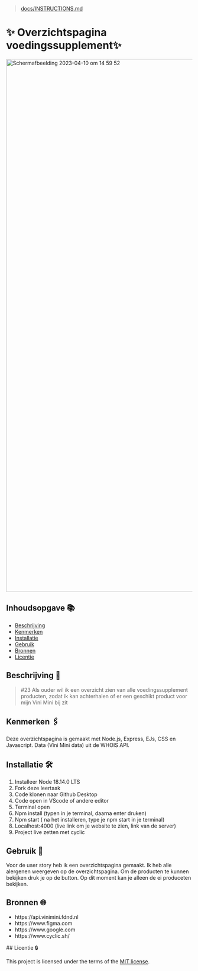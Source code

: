 >  [docs/INSTRUCTIONS.md](docs/INSTRUCTIONS.md)

# ✨ Overzichtspagina voedingssupplement✨ 
<img width="1438" alt="Scherm­afbeelding 2023-04-10 om 14 59 52" src="https://user-images.githubusercontent.com/112861261/230906018-6822208f-ab40-45cb-936b-3c43424bd6dc.png">




 

## Inhoudsopgave 📚

  * [Beschrijving](#beschrijving)
  * [Kenmerken](#kenmerken)
  * [Installatie](#installatie)
  * [Gebruik](#gebruik)
  * [Bronnen](#bronnen)
  * [Licentie](#licentie)

## Beschrijving 📑
> #23 Als ouder wil ik een overzicht zien van alle voedingssupplement producten, zodat ik kan achterhalen of er een geschikt product voor mijn Vini Mini bij zit

## Kenmerken 🖇️
Deze overzichtspagina is gemaakt met Node.js, Express, EJs, CSS en Javascript. Data (Vini Mini data) uit de WHOIS API.

## Installatie 🛠️
1. Installeer Node 18.14.0 LTS
2. Fork deze leertaak
3. Code klonen naar Github Desktop
4. Code open in VScode of andere editor
5. Terminal open
6. Npm install (typen in je terminal, daarna enter druken)
7. Npm start ( na het installeren, type je npm start in je terminal)
8. Localhost:4000 (live link om je website te zien, link van de server)
9. Project live zetten met cyclic

## Gebruik 📱
Voor de user story heb ik een overzichtspagina gemaakt. Ik heb alle alergenen weergeven op de overzichtspagina. Om de producten te kunnen bekijken druk je op de button. Op dit moment kan je alleen de ei produceten bekijken.
## Bronnen  🌐
<ul>
<li>https://api.vinimini.fdnd.nl</li>
<li>https://www.figma.com</li>
<li>https://www.google.com</li>
<li>https://www.cyclic.sh/</li>
</ul>
## Licentie 🔒

This project is licensed under the terms of the [MIT license](./LICENSE).
